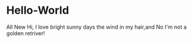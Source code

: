 # Hello-World
All New
Hi, I love bright sunny days the wind in my hair,and No I'm not a golden retriver! 
